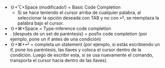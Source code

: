 - ⇧+⌥+Space (modificado!) = Basic Code Completion
	- Si se hace teniendo el cursor arriba de cualquier palabra, al seleccionar la opción deseada con TAB y no con ⏎, se reemplaza la palabra bajo el cursor.
- ⇧+⌘+Space = Type-inference code completion
- . (después de un set de paréntesis) = posfix code completion (por ejemplo, pone un if antes de una condición)
- ⇧+⌘+⏎ = completa un statement (por ejemplo, si estás escribiendo un if, pone los paréntesis, las llaves y coloca el cursor dentro de la condición. Luego de escribir esta, si se usa nuevamente el comando, transporta el cursor hacia dentro de las llaves).